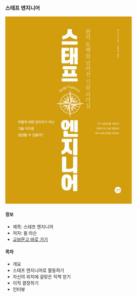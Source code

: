 ### 스태프 엔지니어

<img src="img.png" width="400">

#### 정보

- 제목: 스태프 엔지니어
- 저자: 윌 라슨
- [교보문고 바로 가기](https://product.kyobobook.co.kr/detail/S000061776718)

#### 목차

- 개요
- 스태프 엔지니어로 활동하기
- 자신의 위치에 걸맞은 직책 얻기
- 이직 결정하기
- 인터뷰